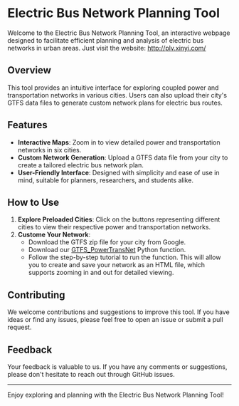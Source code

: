 # Electric Bus Network Planning Tool

Welcome to the Electric Bus Network Planning Tool, an interactive webpage designed to facilitate efficient planning and analysis of electric bus networks in urban areas.
Just visit the website: http://plv.xinyi.com/

## Overview

This tool provides an intuitive interface for exploring coupled power and transportation networks in various cities. Users can also upload their city's GTFS data files to generate custom network plans for electric bus routes.

## Features

- **Interactive Maps**: Zoom in to view detailed power and transportation networks in six cities.
- **Custom Network Generation**: Upload a GTFS data file from your city to create a tailored electric bus network plan.
- **User-Friendly Interface**: Designed with simplicity and ease of use in mind, suitable for planners, researchers, and students alike.

## How to Use

1. **Explore Preloaded Cities**: Click on the buttons representing different cities to view their respective power and transportation networks.
2. **Custome Your Network**: 
   - Download the GTFS zip file for your city from Google.
   - Download our [GTFS_PowerTransNet](https://github.com/Xinyi-0724/GTFS_TransPowerNet) Python function.
   - Follow the step-by-step tutorial to run the function. This will allow you to create and save your network as an HTML file, which supports zooming in and out for detailed viewing.

## Contributing

We welcome contributions and suggestions to improve this tool. If you have ideas or find any issues, please feel free to open an issue or submit a pull request.

## Feedback

Your feedback is valuable to us. If you have any comments or suggestions, please don't hesitate to reach out through GitHub issues.

---

Enjoy exploring and planning with the Electric Bus Network Planning Tool!
